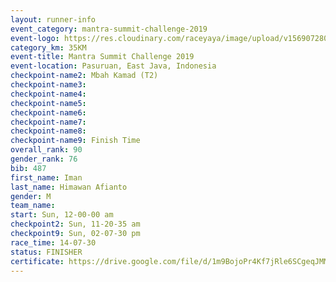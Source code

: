 ```yaml
---
layout: runner-info 
event_category: mantra-summit-challenge-2019 
event-logo: https://res.cloudinary.com/raceyaya/image/upload/v1569072809/logo/mantra-image_segrbx.jpg
category_km: 35KM 
event-title: Mantra Summit Challenge 2019 
event-location: Pasuruan, East Java, Indonesia 
checkpoint-name2: Mbah Kamad (T2) 
checkpoint-name3: 
checkpoint-name4: 
checkpoint-name5: 
checkpoint-name6: 
checkpoint-name7: 
checkpoint-name8: 
checkpoint-name9: Finish Time
overall_rank: 90
gender_rank: 76
bib: 487
first_name: Iman
last_name: Himawan Afianto
gender: M
team_name: 
start: Sun, 12-00-00 am
checkpoint2: Sun, 11-20-35 am
checkpoint9: Sun, 02-07-30 pm
race_time: 14-07-30
status: FINISHER
certificate: https://drive.google.com/file/d/1m9BojoPr4Kf7jRle6SCgeqJMMQK9_V0j/view?usp=sharing
---
```

